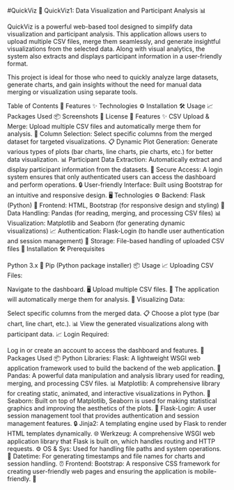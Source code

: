 #QuickViz 🌟
QuickViz1: Data Visualization and Participant Analysis 📊

QuickViz is a powerful web-based tool designed to simplify data visualization and participant analysis. This application allows users to upload multiple CSV files, merge them seamlessly, and generate insightful visualizations from the selected data. Along with visual analytics, the system also extracts and displays participant information in a user-friendly format.

This project is ideal for those who need to quickly analyze large datasets, generate charts, and gain insights without the need for manual data merging or visualization using separate tools.

Table of Contents 📑
Features ✨
Technologies ⚙️
Installation 🛠️
Usage 📈
Packages Used 📦
Screenshots 📸
License 📜
Features ✨
CSV Upload & Merge: Upload multiple CSV files and automatically merge them for analysis. 📁
Column Selection: Select specific columns from the merged dataset for targeted visualizations. 📋
Dynamic Plot Generation: Generate various types of plots (bar charts, line charts, pie charts, etc.) for better data visualization. 📊
Participant Data Extraction: Automatically extract and display participant information from the datasets. 👥
Secure Access: A login system ensures that only authenticated users can access the dashboard and perform operations. 🔒
User-friendly Interface: Built using Bootstrap for an intuitive and responsive design. 🖥️
Technologies ⚙️
Backend: Flask (Python) 🐍
Frontend: HTML, Bootstrap (for responsive design and styling) 🎨
Data Handling: Pandas (for reading, merging, and processing CSV files) 📊
Visualization: Matplotlib and Seaborn (for generating dynamic visualizations) 📈
Authentication: Flask-Login (to handle user authentication and session management) 🔑
Storage: File-based handling of uploaded CSV files 💾
Installation 🛠️
Prerequisites

Python 3.x 🐍
Pip (Python package installer) 📦
Usage 📈
Uploading CSV Files:

Navigate to the dashboard. 🖥️
Upload multiple CSV files. 📁
The application will automatically merge them for analysis. 🔄
Visualizing Data:

Select specific columns from the merged data. 📋
Choose a plot type (bar chart, line chart, etc.). 📊
View the generated visualizations along with participant data. 📈
Login Required:

Log in or create an account to access the dashboard and features. 🔐
Packages Used 📦
Python Libraries:
Flask: A lightweight WSGI web application framework used to build the backend of the web application. 🚀
Pandas: A powerful data manipulation and analysis library used for reading, merging, and processing CSV files. 📊
Matplotlib: A comprehensive library for creating static, animated, and interactive visualizations in Python. 🎨
Seaborn: Built on top of Matplotlib, Seaborn is used for making statistical graphics and improving the aesthetics of the plots. 🌈
Flask-Login: A user session management tool that provides authentication and session management features. 🔒
Jinja2: A templating engine used by Flask to render HTML templates dynamically. 🌐
Werkzeug: A comprehensive WSGI web application library that Flask is built on, which handles routing and HTTP requests. ⚙️
OS & Sys: Used for handling file paths and system operations. 📁
Datetime: For generating timestamps and file names for charts and session handling. ⏰
Frontend:
Bootstrap: A responsive CSS framework for creating user-friendly web pages and ensuring the application is mobile-friendly. 📱
